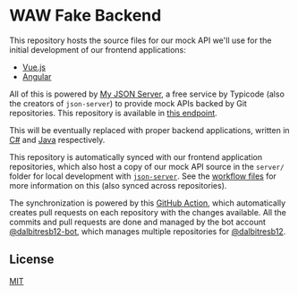 # WAW Fake Backend

This repository hosts the source files for our mock API we'll use for the initial development of our frontend applications:

- [Vue.js](https://github.com/futureleadersupc/waw-frontend-vue)
- [Angular](https://github.com/futureleadersupc/waw-frontend-angular)

All of this is powered by [My JSON Server](https://my-json-server.typicode.com/), a free service by Typicode (also the creators of `json-server`) to provide mock APIs backed by Git repositories. This repository is available in [this endpoint](https://my-json-server.typicode.com/futureleadersupc/waw-backend-json).

This will be eventually replaced with proper backend applications, written in [C#](https://github.com/futureleadersupc/waw-backend-cs) and [Java](https://github.com/futureleadersupc/waw-backend-java) respectively.

This repository is automatically synced with our frontend application repositories, which also host a copy of our mock API source in the `server/` folder for local development with [`json-server`](https://www.npmjs.com/package/json-server). See the [workflow files](.github/workflows/sync.yml) for more information on this (also synced across repositories).

The synchronization is powered by this [GitHub Action](https://github.com/BetaHuhn/repo-file-sync-action), which automatically creates pull requests on each repository with the changes available. All the commits and pull requests are done and managed by the bot account [@dalbitresb12-bot](https://github.com/dalbitresb12-bot), which manages multiple repositories for [@dalbitresb12](https://github.com/dalbitresb12).

## License

[MIT](LICENSE)
